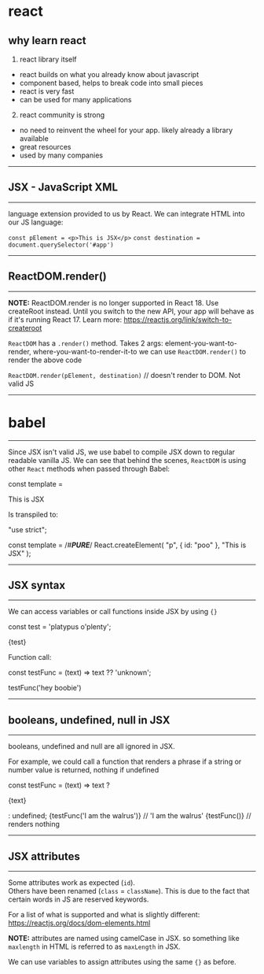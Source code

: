 # react

## why learn react
1. react library itself
- react builds on what you already know about javascript
- component based, helps to break code into small pieces
- react is very fast
- can be used for many applications
2. react community is strong
- no need to reinvent the wheel for your app.  likely already a library available
- great resources
- used by many companies

---
## JSX - JavaScript XML
---
language extension provided to us by React.  We can integrate HTML into our JS language:

  `const pElement = <p>This is JSX</p>`
  `const destination = document.querySelector('#app')`

---
## ReactDOM.render()
---
**NOTE:** ReactDOM.render is no longer supported in React 18. Use createRoot instead. Until you switch to the new API, your app will behave as if it's running React 17. Learn more: https://reactjs.org/link/switch-to-createroot

`ReactDOM` has a `.render()` method.  Takes 2 args: element-you-want-to-render, where-you-want-to-render-it-to
we can use `ReactDOM.render()` to render the above code

  `ReactDOM.render(pElement, destination)` // doesn't render to DOM.  Not valid JS

---
# babel
---
Since JSX isn't valid JS, we use babel to compile JSX down to regular readable vanilla JS.  We can see that behind the scenes, `ReactDOM` is using other `React` methods when passed through Babel:

  const template = <p id='poo'>This is JSX</p>

Is transpiled to:

  "use strict";

  const template = /*#__PURE__*/ React.createElement(
    "p",
    {
      id: "poo"
    },
    "This is JSX"
  );


---
## JSX syntax
---
We can access variables or call functions inside JSX by using `{}`

  const test = 'platypus o'plenty';

  <p>{test}</p> 

Function call:

  const testFunc = (text) => text ?? 'unknown';
  <p>testFunc('hey boobie')</p> 

---
## booleans, undefined, null in JSX
---
booleans, undefined and null are all ignored in JSX.

For example, we could call a function that renders a phrase if a string or number value is returned, nothing if undefined

  const testFunc = (text) => text ? <p>{text}<p> : undefined;
  {testFunc('I am the walrus')} // 'I am the walrus'
  {testFunc()}                  // renders nothing

---
## JSX attributes
---
Some attributes work as expected (`id`).  
Others have been renamed (`class` = `className`).  This is due to the fact that certain words in JS are reserved keywords.

For a list of what is supported and what is slightly different: https://reactjs.org/docs/dom-elements.html

**NOTE:** attributes are named using camelCase in JSX.  so something like `maxlength` in HTML is referred to as `maxLength` in JSX.

We can use variables to assign attributes using the same `{}` as before.
